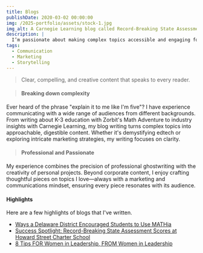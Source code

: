 ```yaml
---
title: Blogs
publishDate: 2020-03-02 00:00:00
img: /2025-portfolio/assets/stock-1.jpg
img_alt: A Carnegie Learning blog called Record-Breaking State Assessment Scores at Howard Street Charter School
description: |
  I’m passionate about making complex topics accessible and engaging for readers. Drawing from my experience in tech, education, and marketing, I specialize in transforming big ideas into clear insights.
tags:
  - Communication
  - Marketing
  - Storytelling
---
```


<!-- ## Where storytelling meets marketing -->

> Clear, compelling, and creative content that speaks to every reader.

>#### Breaking down complexity
Ever heard of the phrase "explain it to me like I'm five"? I have experience communicating with a wide range of audiences from different backgrounds. From writing about K-3 education with Zorbit's Math Adventure to industry insights with Carnegie Learning, my blog writing turns complex topics into approachable, digestible content. Whether it's demystifying edtech or exploring intricate marketing strategies, my writing focuses on clarity.

>#### Professional and Passionate
My experience combines the precision of professional ghostwriting with the creativity of personal projects. Beyond corporate content, I enjoy crafting thoughtful pieces on topics I love—always with a marketing and communications mindset, ensuring every piece resonates with its audience.

#### Highlights
Here are a few highlights of blogs that I've written.
- <a href="https://www.carnegielearning.com/blog/success-spotlight-indian-river/">Ways a Delaware District Encouraged Students to Use MATHia</a>
- <a href="https://www.carnegielearning.com/blog/record-breaking-assessment-scores-oregon/">Success Spotlight: Record-Breaking State Assessment Scores at Howard Street Charter School</a>
- <a href="https://www.carnegielearning.com/blog/8-tips-for-women-in-leadership/">8 Tips FOR Women in Leadership, FROM Women in Leadership</a>